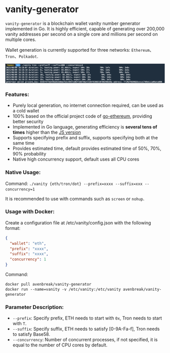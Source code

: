 # vanity-generator

`vanity-generator` is a blockchain wallet vanity number generator implemented in Go. It is highly efficient, capable of generating over 200,000 vanity addresses per second on a single core and millions per second on multiple cores.

Wallet generation is currently supported for three networks: `Ethereum`、`Tron`、`Polkadot`.

![preview](images/preview.jpg)

### Features:

- Purely local generation, no internet connection required, can be used as a cold wallet
- 100% based on the official project code of [go-ethereum](https://github.com/ethereum/go-ethereum), providing better security
- Implemented in Go language, generating efficiency is <strong>several tens of times</strong> higher than the [JS version](https://vanity-eth.tk/)
- Supports specifying prefix and suffix, supports specifying both at the same time
- Provides estimated time, default provides estimated time of 50%, 70%, 90% probability
- Native high concurrency support, default uses all CPU cores

### Native Usage:
Command: `./vanity {eth/tron/dot} --prefix=xxxx --suffix=xxx --concurrency=1`

It is recommended to use with commands such as `screen` or `nohup`.

### Usage with Docker:
Create a configuration file at /etc/vanity/config.json with the following format:
```json
{
  "wallet": "eth",
  "prefix": "xxxx",
  "suffix": "xxxx",
  "concurrency": 1
}
```
Command: 
```shell
docker pull avenbreak/vanity-generator
docker run --name=vanity -v /etc/vanity:/etc/vanity avenbreak/vanity-generator
```

### Parameter Description:

- `--prefix`: Specify prefix, ETH needs to start with `0x`, Tron needs to start with `T`.
- `--suffix`: Specify suffix, ETH needs to satisfy [0-9A-Fa-f], Tron needs to satisfy Base58.
- `--concurrency`: Number of concurrent processes, if not specified, it is equal to the number of CPU cores by default.
